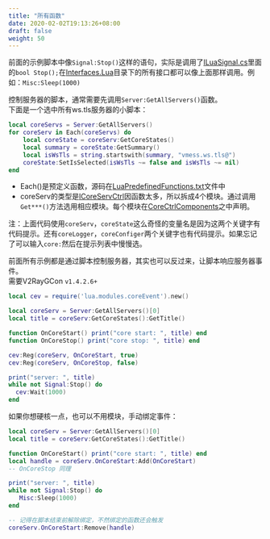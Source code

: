 ```yaml
---
title: "所有函数"
date: 2020-02-02T19:13:26+08:00
draft: false
weight: 50
---
```


前面的示例脚本中像`Signal:Stop()`这样的语句，实际是调用了[ILuaSignal.cs][1]里面的`bool Stop();`在[Interfaces.Lua][2]目录下的所有接口都可以像上面那样调用。例如：`Misc:Sleep(1000)`

控制服务器的脚本，通常需要先调用`Server:GetAllServers()`函数。  
下面是一个选中所有ws.tls服务器的小脚本：  
```lua
local coreServs = Server:GetAllServers()
for coreServ in Each(coreServs) do
    local coreState = coreServ:GetCoreStates()
    local summary = coreState:GetSummary()
    local isWsTls = string.startswith(summary, "vmess.ws.tls@")
    coreState:SetIsSelected(isWsTls ~= false and isWsTls ~= nil)
end
```
 * Each()是预定义函数，源码在[LuaPredefinedFunctions.txt][4]文件中
 * coreServ的类型是[ICoreServCtrl][3]因函数太多，所以拆成4个模块。通过调用`Get***()`方法选用相应模块。每个模块在[CoreCtrlComponents][5]之中声明。

注：上面代码使用`coreServ`，`coreState`这么奇怪的变量名是因为这两个关键字有代码提示。还有`coreLogger`，`coreConfiger`两个关键字也有代码提示。如果忘记了可以输入`core:`然后在提示列表中慢慢选。

前面所有示例都是通过脚本控制服务器，其实也可以反过来，让脚本响应服务器事件。    
需要V2RayGCon `v1.4.2.6+`
 ```lua
local cev = require('lua.modules.coreEvent').new()

local coreServ = Server:GetAllServers()[0]
local title = coreServ:GetCoreStates():GetTitle()

function OnCoreStart() print("core start: ", title) end
function OnCoreStop() print("core stop: ", title) end

cev:Reg(coreServ, OnCoreStart, true)
cev:Reg(coreServ, OnCoreStop, false)

print("server: ", title)
while not Signal:Stop() do
   cev:Wait(1000)
end
```

如果你想硬核一点，也可以不用模块，手动绑定事件：
```lua
local coreServ = Server:GetAllServers()[0]
local title = coreServ:GetCoreStates():GetTitle()

function OnCoreStart() print("core start: ", title) end
local handle = coreServ.OnCoreStart:Add(OnCoreStart)
-- OnCoreStop 同理

print("server: ", title)
while not Signal:Stop() do
   Misc:Sleep(1000)
end

-- 记得在脚本结束前解除绑定，不然绑定的函数还会触发
coreServ.OnCoreStart:Remove(handle)
```

[1]: https://github.com/vrnobody/V2RayGCon/blob/master/VgcApis/Interfaces/Lua/ILuaSignal.cs "ILuaSignal.cs"
[2]: https://github.com/vrnobody/V2RayGCon/tree/master/VgcApis/Interfaces/Lua "Interfaces.Lua"
[3]: https://github.com/vrnobody/V2RayGCon/blob/master/VgcApis/Interfaces/ICoreServCtrl.cs "ICoreServCtrl.cs"
[4]: https://github.com/vrnobody/V2RayGCon/blob/master/Plugins/Luna/Resources/Files/LuaPredefinedFunctions.txt "LuaPredefinedFunctions.txt"
[5]: https://github.com/vrnobody/V2RayGCon/tree/master/VgcApis/Interfaces/CoreCtrlComponents "CoreCtrlComponents"